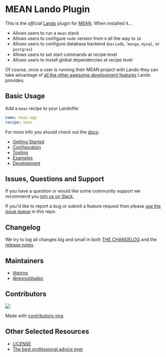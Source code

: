 # MEAN Lando Plugin

This is the _official_ [Lando](https://lando.dev) plugin for [MEAN](https://en.wikipedia.org/wiki/MEAN_%28software_bundle%29). When installed it...

* Allows users to run a `mean` stack
* Allows users to configure `node` version from `6` all the way to `16`
* Allows users to configure database backend (`mariadb`, '`mongo`, `mysql`, or `postgres`)
* Allows users to set start commands at recipe level
* Allows users to install global dependencies at recipe level

Of course, once a user is running their MEAN project with Lando they can take advantage of [all the other awesome development features](https://docs.lando.dev) Lando provides.

## Basic Usage

Add a `mean` recipe to your Landofile

```yaml
name: mean-app
recipe: mean
```

For more info you should check out the [docs](https://docs.lando.dev/mean):

* [Getting Started](https://docs.lando.dev/mean/)
* [Configuration](https://docs.lando.dev/mean/config.html)
* [Tooling](https://docs.lando.dev/mean/tooling.html)
* [Examples](https://github.com/lando/mean/tree/main/examples)
* [Development](https://docs.lando.dev/mean/development.html)

## Issues, Questions and Support

If you have a question or would like some community support we recommend you [join us on Slack](https://launchpass.com/devwithlando).

If you'd like to report a bug or submit a feature request then please [use the issue queue](https://github.com/lando/mean/issues/new/choose) in this repo.

## Changelog

We try to log all changes big and small in both [THE CHANGELOG](https://github.com/lando/mean/blob/main/CHANGELOG.md) and the [release notes](https://github.com/lando/mean/releases).


## Maintainers

* [@pirog](https://github.com/pirog)
* [@reynoldsalec](https://github.com/reynoldsalec)

## Contributors

<a href="https://github.com/lando/mean/graphs/contributors">
  <img src="https://contrib.rocks/image?repo=lando/mean" />
</a>

Made with [contributors-img](https://contrib.rocks).

## Other Selected Resources

* [LICENSE](https://github.com/lando/mean/blob/main/LICENSE.md)
* [The best professional advice ever](https://www.youtube.com/watch?v=tkBVDh7my9Q)
